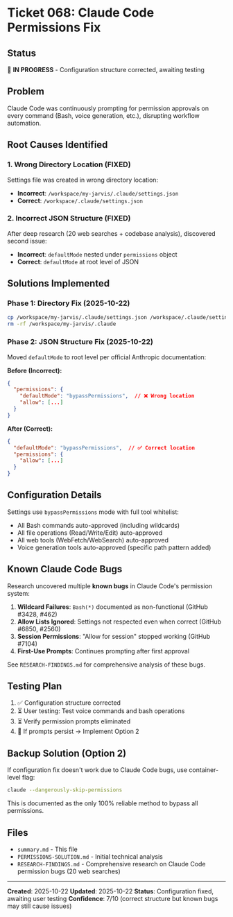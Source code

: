 # Ticket 068: Claude Code Permissions Fix

## Status
🔄 **IN PROGRESS** - Configuration structure corrected, awaiting testing

## Problem
Claude Code was continuously prompting for permission approvals on every command (Bash, voice generation, etc.), disrupting workflow automation.

## Root Causes Identified

### 1. Wrong Directory Location (FIXED)
Settings file was created in wrong directory location:
- **Incorrect**: `/workspace/my-jarvis/.claude/settings.json`
- **Correct**: `/workspace/.claude/settings.json`

### 2. Incorrect JSON Structure (FIXED)
After deep research (20 web searches + codebase analysis), discovered second issue:
- **Incorrect**: `defaultMode` nested under `permissions` object
- **Correct**: `defaultMode` at root level of JSON

## Solutions Implemented

### Phase 1: Directory Fix (2025-10-22)
```bash
cp /workspace/my-jarvis/.claude/settings.json /workspace/.claude/settings.json
rm -rf /workspace/my-jarvis/.claude
```

### Phase 2: JSON Structure Fix (2025-10-22)
Moved `defaultMode` to root level per official Anthropic documentation:

**Before (Incorrect):**
```json
{
  "permissions": {
    "defaultMode": "bypassPermissions",  // ❌ Wrong location
    "allow": [...]
  }
}
```

**After (Correct):**
```json
{
  "defaultMode": "bypassPermissions",  // ✅ Correct location
  "permissions": {
    "allow": [...]
  }
}
```

## Configuration Details
Settings use `bypassPermissions` mode with full tool whitelist:
- All Bash commands auto-approved (including wildcards)
- All file operations (Read/Write/Edit) auto-approved
- All web tools (WebFetch/WebSearch) auto-approved
- Voice generation tools auto-approved (specific path pattern added)

## Known Claude Code Bugs

Research uncovered multiple **known bugs** in Claude Code's permission system:

1. **Wildcard Failures**: `Bash(*)` documented as non-functional (GitHub #3428, #462)
2. **Allow Lists Ignored**: Settings not respected even when correct (GitHub #6850, #2560)
3. **Session Permissions**: "Allow for session" stopped working (GitHub #7104)
4. **First-Use Prompts**: Continues prompting after first approval

See `RESEARCH-FINDINGS.md` for comprehensive analysis of these bugs.

## Testing Plan
1. ✅ Configuration structure corrected
2. ⏳ User testing: Test voice commands and bash operations
3. ⏳ Verify permission prompts eliminated
4. 🔄 If prompts persist → Implement Option 2

## Backup Solution (Option 2)
If configuration fix doesn't work due to Claude Code bugs, use container-level flag:
```bash
claude --dangerously-skip-permissions
```

This is documented as the only 100% reliable method to bypass all permissions.

## Files
- `summary.md` - This file
- `PERMISSIONS-SOLUTION.md` - Initial technical analysis
- `RESEARCH-FINDINGS.md` - Comprehensive research on Claude Code permission bugs (20 web searches)

---

**Created**: 2025-10-22
**Updated**: 2025-10-22
**Status**: Configuration fixed, awaiting user testing
**Confidence**: 7/10 (correct structure but known bugs may still cause issues)
